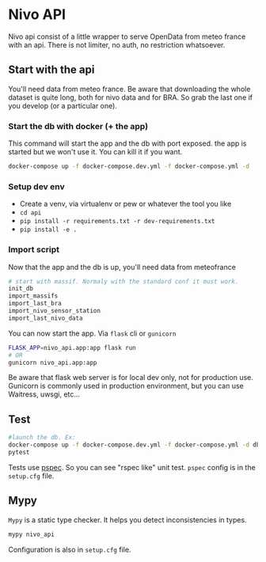 # Nivo API

Nivo api consist of a little wrapper to serve OpenData from meteo france with an api. 
There is not limiter, no auth, no restriction whatsoever.

## Start with the api

You'll need data from meteo france. Be aware that downloading the whole dataset is quite long, 
both for nivo data and for BRA. So grab the last one if you develop (or a particular one).


### Start the db with docker (+ the app)

This command will start the app and the db with port exposed. the app is started but we 
won't use it. You can kill it if you want.
```bash
docker-compose up -f docker-compose.dev.yml -f docker-compose.yml -d
```

### Setup dev env

*  Create a venv, via virtualenv or pew or whatever the tool you like
*  `cd api`
*  `pip install -r requirements.txt -r dev-requirements.txt`
*  `pip install -e .` 

### Import script

Now that the app and the db is up, you'll need data from meteofrance

```bash
# start with massif. Normaly with the standard conf it must work.
init_db
import_massifs 
import_last_bra
import_nivo_sensor_station
import_last_nivo_data
```

You can now start the app. Via `flask` cli or `gunicorn`

```bash
FLASK_APP=nivo_api.app:app flask run
# OR
gunicorn nivo_api.app:app
``` 

Be aware that flask web server is for local dev only, not for production use. Gunicorn is commonly used in production environment, but you can use Waitress, uwsgi, etc...

## Test

```bash
#launch the db. Ex:
docker-compose up -f docker-compose.dev.yml -f docker-compose.yml -d db
pytest
```

Tests use [pspec](https://pypi.org/project/pytest-pspec/). So you can see "rspec like" unit test. `pspec` config is in the `setup.cfg` file.

## Mypy

`Mypy` is a static type checker. It helps you detect inconsistencies in 
types.

```bash
mypy nivo_api
```

Configuration is also in `setup.cfg` file.
